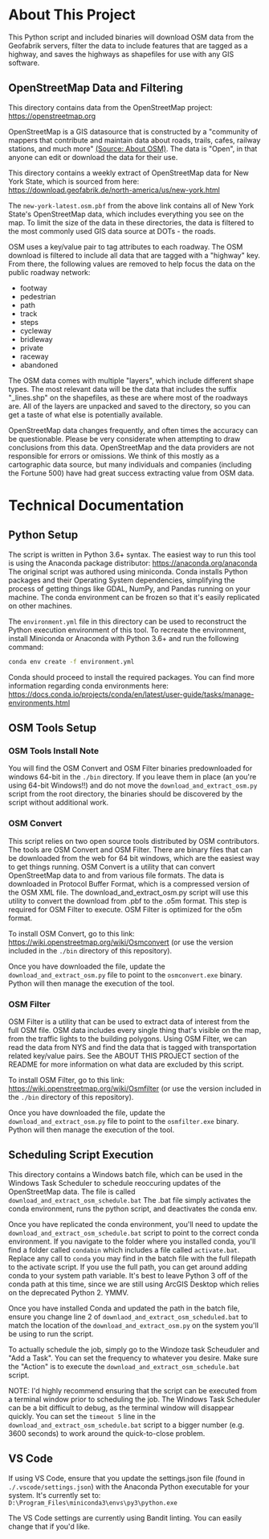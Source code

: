 # About This Project

This Python script and included binaries will download OSM data from the Geofabrik servers,
filter the data to include features that are tagged as a highway, and saves the highways 
as shapefiles for use with any GIS software.

## OpenStreetMap Data and Filtering

This directory contains data from the OpenStreetMap project: https://openstreetmap.org

OpenStreetMap is a GIS datasource that is constructed by a "community of mappers that contribute
and maintain data about roads, trails, cafes, railway stations, and much more" [(Source: About OSM)](https://www.openstreetmap.org/about).
The data is "Open", in that anyone can edit or download the data for their use.

This directory contains a weekly extract of OpenStreetMap data for New York State, which is sourced from here:
https://download.geofabrik.de/north-america/us/new-york.html

The `new-york-latest.osm.pbf` from the above link contains all of New York State's OpenStreetMap data, which 
includes everything you see on the map. To limit the size of the data in these directories, the data is filtered 
to the most commonly used GIS data source at DOTs - the roads.

OSM uses a key/value pair to tag attributes to each roadway. The OSM download is filtered to include all
data that are tagged with a "highway" key. From there, the following values are removed to help focus
the data on the public roadway network:

- footway
- pedestrian
- path
- track
- steps
- cycleway
- bridleway
- private
- raceway
- abandoned

The OSM data comes with multiple "layers", which include different shape types. The most relevant data 
will be the data that includes the suffix "_lines.shp" on the shapefiles, as these are where most of the roadways
are. All of the layers are unpacked and saved to the directory, so you can get a taste of what else is potentially available.

OpenStreetMap data changes frequently, and often times the accuracy can be questionable. Please be very considerate
when attempting to draw conclusions from this data. OpenStreetMap and the data providers are not responsible for errors or omissions.
We think of this mostly as a cartographic data source, but many individuals and companies (including the Fortune 500)
have had great success extracting value from OSM data.


# Technical Documentation
## Python Setup

The script is written in Python 3.6+ syntax. The easiest way to run this tool is using the Anaconda package distributor:
https://anaconda.org/anaconda
The original script was authored using miniconda. Conda installs Python packages and their Operating System dependencies, simplifying
the process of getting things like GDAL, NumPy, and Pandas running on your machine. The conda environment can be frozen
so that it's easily replicated on other machines.

The `environment.yml` file in this directory can be used to reconstruct the Python execution environment of this tool.
To recreate the environment, install Miniconda or Anaconda with Python 3.6+ and run the following command:

```bash
conda env create -f environment.yml
```

Conda should proceed to install the required packages. You can find more information regarding conda environments here:
https://docs.conda.io/projects/conda/en/latest/user-guide/tasks/manage-environments.html

## OSM Tools Setup

### OSM Tools Install Note

You will find the OSM Convert and OSM Filter binaries predownloaded for windows 64-bit in the `./bin` directory. 
If you leave them in place (an you're using 64-bit Windows!!) and do not
move the `download_and_extract_osm.py` script from the root directory, the binaries should be discovered by the script
without additional work.

### OSM Convert
This script relies on two open source tools distributed by OSM contributors. The tools are OSM Convert and OSM Filter.
There are binary files that can be downloaded from the web for 64 bit windows, which are the easiest way to get 
things running. OSM Convert is a utility that can convert OpenStreetMap data to and from various file formats. The
data is downloaded in Protocol Buffer Format, which is a compressed version of the OSM XML file. The 
download_and_extract_osm.py script will use this utility to convert the download from .pbf to the .o5m format.
This step is required for OSM Filter to execute. OSM Filter is optimized for the o5m format.

To install OSM Convert, go to this link:
https://wiki.openstreetmap.org/wiki/Osmconvert (or use the version included in the `./bin` directory of this repository).

Once you have downloaded the file, update the `download_and_extract_osm.py` file to point to the `osmconvert.exe` binary.
Python will then manage the execution of the tool.

### OSM Filter

OSM Filter is a utility that can be used to extract data of interest from the full OSM file. OSM data includes every single
thing that's visible on the map, from the traffic lights to the building polygons. Using OSM Filter, we can read the data from
NYS and find the data that is tagged with transportation related key/value pairs. See the ABOUT THIS PROJECT section of the README
for more information on what data are excluded by this script.

To install OSM Filter, go to this link:
https://wiki.openstreetmap.org/wiki/Osmfilter (or use the version included in the `./bin` directory of this repository).

Once you have downloaded the file, update the `download_and_extract_osm.py` file to point to the `osmfilter.exe` binary.
Python will then manage the execution of the tool.


## Scheduling Script Execution

This directory contains a Windows batch file, which can be used in the Windows Task Scheduler to schedule 
reoccuring updates of the OpenStreetMap data. The file is called `download_and_extract_osm_schedule.bat`
The .bat file simply activates the conda environment, runs the python script, and deactivates the conda env.

Once you have replicated the conda environment, you'll need to update the `download_and_extract_osm_schedule.bat`
script to point to the correct conda environment. If you navigate to the folder where you installed conda,
you'll find a folder called `condabin` which includes a file called `activate.bat`. Replace any call to `conda`
you may find in the batch file with the full filepath to the activate script. If you use the full path, you
can get around adding conda to your system path variable. It's best to leave Python 3 off of the conda path at this
time, since we are still using ArcGIS Desktop which relies on the deprecated Python 2. YMMV.

Once you have installed Conda and updated the path in the batch file, ensure you change line 2 of 
`downlaod_and_extract_osm_scheduled.bat` to match the location of the `download_and_extract_osm.py` on the system
you'll be using to run the script.

To actually schedule the job, simply go to the Windoze task Scheuduler and "Add a Task". You can set the frequency
to whatever you desire. Make sure the "Action" is to execute the `download_and_extract_osm_schedule.bat` script.

NOTE: I'd highly recommend ensuring that the script can be executed from a terminal window prior to scheduling the job.
The Windows Task Scheduler can be a bit difficult to debug, as the terminal window will disappear quickly. You can 
set the `timeout 5` line in the `download_and_extract_osm_schedule.bat` script to a bigger number (e.g. 3600 seconds)
to work around the quick-to-close problem.

## VS Code

If using VS Code, ensure that you update the settings.json file (found in `./.vscode/settings.json`) with the Anaconda
Python executable for your system. It's currently set to:
`D:\Program_Files\miniconda3\envs\py3\python.exe`

The VS Code settings are currently using Bandit linting. You can easily change that if you'd like.
